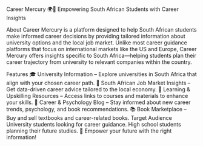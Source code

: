 Career Mercury 🌍🚀 
Empowering South African Students with Career Insights

About Career Mercury is a platform designed to help South African students make informed career decisions by providing tailored information about university options and the local job market. 
Unlike most career guidance platforms that focus on international markets like the US and Europe, 
Career Mercury offers insights specific to South Africa—helping students plan their career trajectory from university to relevant companies within the country.

Features 
🎓 University Information – Explore universities in South Africa that align with your chosen career path. 
💼 South African Job Market Insights – Get data-driven career advice tailored to the local economy. 
📖 Learning & Upskilling Resources – Access links to courses and materials to enhance your skills. 
🧠 Career & Psychology Blog – Stay informed about new career trends, psychology, and book recommendations. 
📚 Book Marketplace – Buy and sell textbooks and career-related books. Target Audience University students looking for career guidance. High school students planning their future studies.
🚀 Empower your future with the right information!
